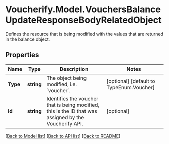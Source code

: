 # Voucherify.Model.VouchersBalanceUpdateResponseBodyRelatedObject
Defines the resource that is being modified with the values that are returned in the balance object.

## Properties

Name | Type | Description | Notes
------------ | ------------- | ------------- | -------------
**Type** | **string** | The object being modified, i.e. &#x60;voucher&#x60;. | [optional] [default to TypeEnum.Voucher]
**Id** | **string** | Identifies the voucher that is being modified, this is the ID that was assigned by the Voucherify API. | [optional] 

[[Back to Model list]](../README.md#documentation-for-models) [[Back to API list]](../README.md#documentation-for-api-endpoints) [[Back to README]](../README.md)

